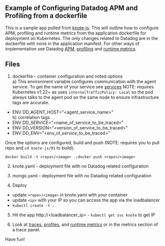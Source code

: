 Example of Configuring Datadog APM and Profiling from a dockerfile
--

This is a sample app pulled from [knote-js](https://github.com/learnk8s/knote-js).  This will outline how to configure APM, profiling and runtime metrics from the application dockerfile for deployment on Kubernetes.  The only changes related to Datadog are in the dockerfile with none in the application manifest.  For other ways of implementation see Datadog [APM](https://docs.datadoghq.com/tracing/trace_collection/dd_libraries/nodejs/?tab=containers), [profiling](https://docs.datadoghq.com/profiler/enabling/nodejs/?tab=environmentvariables) and [runtime metrics](https://docs.datadoghq.com/tracing/metrics/runtime_metrics/nodejs/?tab=environmentvariables).  
  
Files
--

1) dockerfile - container configuration and noted options  
a) This environment variable configures communication with the agent service.  To get the name of your service see [services](https://app.datadoghq.com/orchestration/overview/service)  NOTE: requires Kubernetes v1.22+ as uses ```internalTrafficPolicy: Local``` so the pod always talks to the agent pod on the same node to ensure infrastructure tags are accurate.  
- ENV DD_AGENT_HOST="<agent_service_name>"  
b) correlation tags  
- ENV DD_SERVICE="<name_of_service_to_be_traced>"  
- ENV DD_VERSION="<version_of_service_to_be_traced>"  
- ENV DD_ENV="<env_of_service_to_be_traced>"  
  
Once the options are configured, build and push (NOTE: requires you to pull repo and ```cd knote-js/01``` to build):  
```  
docker build -t <repo>/<image> .;docker push <repo>/<image>  
```  
  
2) knote.yaml - deployment file with no Datadog related configuration  
  
3) mongo.yaml - deployment file with no Datadog related configuration  
  
4) Deploy  
- update ```<repo>/<image>``` in knote.yaml with your container  
- update ```<ip>``` with your IP so you can access the app via the loadbalancer  
- ```kubectl create -f .```  
  
5) Hit the app http://<loadbalancer_ip>  - ```kubectl get svc knote``` to get IP  
  
6) Look at [traces](https://app.datadoghq.com/apm/traces), [profiles](https://app.datadoghq.com/profiling/search), and [runtime metrics](https://app.datadoghq.com/dash/integration/30269/nodejs-runtime-metrics) or in the metrics section of a trace panel.  
  
Have fun!  

